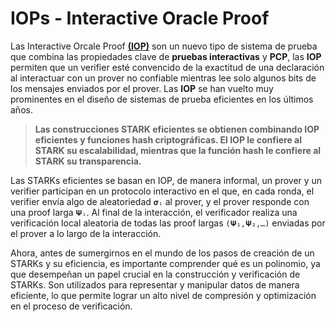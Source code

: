 # IOPs - Interactive Oracle Proof
Las Interactive Orcale Proof [**(IOP)**](https://eprint.iacr.org/2016/116) son un nuevo tipo de sistema de prueba que combina las propiedades clave de **pruebas interactivas** y **PCP**, las **IOP** permiten que un verifier esté convencido de la exactitud de una declaración al interactuar con un prover no confiable mientras lee solo algunos bits de los mensajes enviados por el prover. Las **IOP** se han vuelto muy prominentes en el diseño de sistemas de prueba eficientes en los últimos años.

> **Las construcciones STARK eficientes se obtienen combinando IOP eficientes y funciones hash criptográficas. El IOP le confiere al STARK su escalabilidad, mientras que la función hash le confiere al STARK su transparencia.**

Las STARKs eficientes se basan en IOP, de manera informal, un prover y un verifier participan en un protocolo interactivo en el que, en cada ronda, el verifier envía algo de aleatoriedad `𝛔ᵢ` al prover, y el prover responde con una proof larga `𝚿ᵢ`. Al final de la interacción, el verificador realiza una verificación local aleatoria de todas las proof largas `(𝚿₁,𝚿₂,…)` enviadas por el prover a lo largo de la interacción.

Ahora, antes de sumergirnos en el mundo de los pasos de creación de un STARKs y su eficiencia, es importante comprender qué es un polinomio, ya que desempeñan un papel crucial en la construcción y verificación de STARKs. Son utilizados para representar y manipular datos de manera eficiente, lo que permite lograr un alto nivel de compresión y optimización en el proceso de verificación.